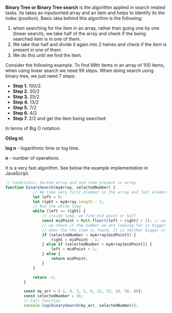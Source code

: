 <b>Binary Tree or Binary Tree search</b> is the algorithm applied in search related tasks. Its takes as inputsorted array and an item and helps to identify its the index (position). Basic idea behind this algorithm is the following: 

1. when searching for the item in an array, rather than going one by one (linear search), we take half of the array and check if the being searched item is in one of them.
2. We take that half and divide it again into 2 halves and check if the item is present in one of them.
3. We do this until we find the item.

Consider the following example. To find 99th items in an array of 100 items, when using linear search we need 99 steps. 
When doing search using binary tree, we just need 7 steps:<br>
- <b>Step 1.</b> 100/2.
- <b>Step 2.</b> 50/2
- <b>Step 3.</b> 25/2
- <b>Step 4.</b> 13/2
- <b>Step 5.</b> 7/2
- <b>Step 6.</b> 4/2
- <b>Step 7.</b> 2/2 and get the item being searched

In terms of Big O notation: 

<b>O(log n)</b>.  

<b>log n</b> - logarithmic time or log time.

<b>n</b> - number of operations.

It is a very fast algorithm. See below the example implementation in JavaScript.

```js
// Conditions: Sorted array and and item present in array
function binarySearch(myArray, selectedNumber) {
            // We take very first element in the array and last element in the array
            let left = 0;
            let right = myArray.length - 1;
            // Run the while loop 
            while (left <= right) {
                // inside loop, we find mid point or half        
                const midPoint = Math.floor((left + right) / 2); // we use Math.floor to get integer value without decimals.
                // we check if the number we are looking for is bigger or smaller than mid point and accordingly reduce or increase mid point by one and move further
                // when the the item is found, it is neither bigger or smaller than mid point and therefore we return mid point or index of the item searched for                  
                if (selectedNumber < myArray[midPoint]) {
                    right = midPoint - 1;
                } else if (selectedNumber > myArray[midPoint]) {
                    left = midPoint + 1;
                } else {
                    return midPoint;
                }
            }

            return -1;
        }

        const my_arr = [-1, 0, 3, 5, 9, 12, 15, 24, 56, 88];
        const selectedNumber = 56;
        // Call function    
        console.log(binarySearch(my_arr, selectedNumber));
```
